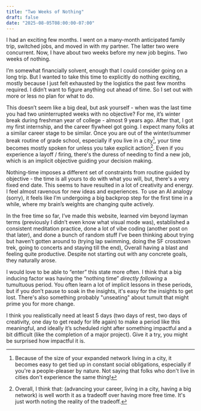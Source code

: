 ```yaml
---
title: "Two Weeks of Nothing"
draft: false
date: "2025-08-05T08:00:00-07:00"
---
```


I had an exciting few months. I went on a many-month anticipated family trip, switched jobs, and moved in with my partner. The latter two were concurrent. Now, I have about two weeks before my new job begins. Two weeks of nothing.

I’m somewhat financially solvent, enough that I could consider going on a long trip. But I wanted to take this time to explicitly do nothing exciting, mostly because I just felt exhausted by the logistics the past few months required. I didn’t want to figure anything out ahead of time. So I set out with more or less no plan for what to do.

This doesn’t seem like a big deal, but ask yourself - when was the last time you had two uninterrupted weeks with no objective? For me, it’s winter break during freshman year of college - almost 9 years ago. After that, I got my first internship, and the career flywheel got going. I expect many folks at a similar career stage to be similar. Once you are out of the winter/summer break routine of grade school, especially if you live in a city[^1], your time becomes mostly spoken for unless you take explicit action[^2].  Even if you experience a layoff / firing, there's the duress of needing to find a new job, which is an implicit objective guiding your decision making. 

Nothing-time imposes a different set of constraints from routine guided by objective - the time is all yours to do with what you will, but, there's a very fixed end date. This seems to have resulted in a lot of creativity and energy. I feel almost ravenous for new ideas and experiences. To use an AI analogy (sorry), it feels like I’m undergoing a big backprop step for the first time in a while, where my brain’s weights are changing quite actively.

In the free time so far, I’ve made this website, learned vim beyond layman terms (previously I didn’t even know what visual mode was), established a consistent meditation practice, done a lot of vibe coding (another post on that later), and done a bunch of random stuff I’ve been thinking about trying but haven’t gotten around to (trying lap swimming, doing the SF crosstown trek, going to concerts and staying till the end), Overall having a blast and feeling quite productive. Despite not starting out with any concrete goals, they naturally arose.

I would love to be able to “enter” this state more often. I think that a big inducing factor was having the “nothing time” *directly following* a tumultuous period. You often learn a lot of implicit lessons in these periods, but if you don’t pause to soak in the insights, it's easy for the insights to get lost. There's also something probably "unseating" about tumult that might prime you for more change.

 I think you realistically need at least 5 days (two days of rest, two days of creativity, one day to get ready for life again) to make a period like this meaningful, and ideally it’s scheduled right after something impactful and a bit difficult (like the completion of a major project). Give it a try, you might be surprised how impactful it is.

[^1]: Because of the size of your expanded network living in a city, it becomes easy to get tied up in constant social obligations, especially if you're a people-pleaser by nature. Not saying that folks who don't live in cities don't experience the same thing!
[^2]: Overall, I think that: (advancing your career, living in a city, having a big network) is well worth it as a tradeoff over having more free time. It's just worth noting the reality of the tradeoff.